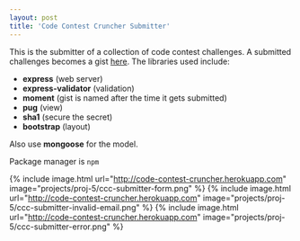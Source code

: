 ```yaml
---
layout: post
title: 'Code Contest Cruncher Submitter'
---
```


This is the submitter of a collection of code contest challenges.
A submitted challenges becomes a gist [here](https://gist.github.com/code-contest-cruncher).
The libraries used include:

* **express** (web server)
* **express-validator** (validation)
* **moment** (gist is named after the time it gets submitted)
* **pug** (view)
* **sha1** (secure the secret)
* **bootstrap** (layout)

Also use **mongoose** for the model.

Package manager is `npm`

{% include image.html url="http://code-contest-cruncher.herokuapp.com" image="projects/proj-5/ccc-submitter-form.png" %}
{% include image.html url="http://code-contest-cruncher.herokuapp.com" image="projects/proj-5/ccc-submitter-invalid-email.png" %}
{% include image.html url="http://code-contest-cruncher.herokuapp.com" image="projects/proj-5/ccc-submitter-error.png" %}

